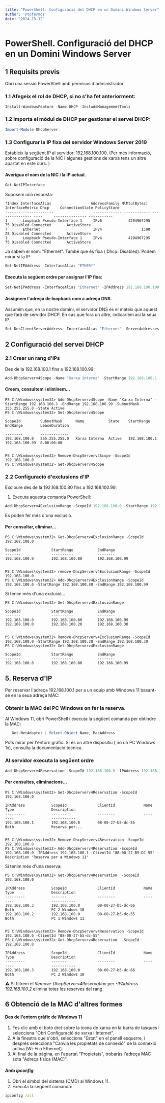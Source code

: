 ```yaml
---
title: "PowerShell. Configuració del DHCP en un Domini Windows Server"
author: '@tofermos'
date: "2024-10-12"
---
```

# PowerShell. Configuració del DHCP en un Domini Windows Server

## 1 Requisits previs
Obri una sessió PowerShell amb permisos d'administrador.

### 1.1 Afegeix el rol de DHCP, si no s'ha fet anteriorment:

```powershell
Install-WindowsFeature -Name DHCP -IncludeManagementTools
```

### 1.2 Importa el mòdul de DHCP per gestionar el servei DHCP:

```powershell
Import-Module DhcpServer
```

### 1.3 Configurar la IP fixa del servidor Windows Server 2019

Estableix la següent IP al servidor: 192.168.100.100.
(Per més informació, sobre configuració de la NIC i algunes gestions de xarxa tens un altre apartat en este curs. )

#### Averigua el nom de la NIC i la IP actual.

```powershell
Get-NetIPInterface
```
Suposem una resposta:

```
fIndex InterfaceAlias                  AddressFamily NlMtu(Bytes) InterfaceMetric Dhcp     ConnectionState PolicyStore
------- --------------                  ------------- ------------ --------------- ----     --------------- -----------
1       Loopback Pseudo-Interface 1     IPv6            4294967295              75 Disabled Connected       ActiveStore
7       Ethernet                        IPv4                  1500              25 Disabled Connected       ActiveStore
1       Loopback Pseudo-Interface 1     IPv4            4294967295              75 Disabled Connected       ActiveStore
```

Ja sabem el nom: "Ethernet". També que és fixa ( Dhcp: Disabled). Podem mirar si la IP

```powershell
Get-NetIPAddress -InterfaceAlias "ETHER*"
```

#### Executa la següent ordre per assignar l'IP fixa:

```powershell
Set-NetIPAddress -InterfaceAlias "Ethernet" -IPAddress 192.168.100.100 -PrefixLength 24
```

#### Assignem l'adreça de loopback com a adreça DNS.

Assumim que, en la nostre domini, el servidor DNS és el mateix que aquest que farà de servidor DHCP. En cas que fora un altre, indicaríem ací la seua IP.

```powershell
Set-DnsClientServerAddress -InterfaceAlias "Ethernet" -ServerAddresses 127.0.0.1
```

## 2 Configuració del servei DHCP

### 2.1 Crear un rang d'IPs

Des de la 192.168.100.1 fins a 192.168.100.99:

```powershell
Add-DhcpServerv4Scope -Name "Xarxa Interna" -StartRange 192.168.100.1 -EndRange 192.168.100.99 -SubnetMask 255.255.255.0 -State Active
   ```
#### Creem, consultem i eliminem...
```
PS C:\Windows\system32> Add-DhcpServerv4Scope -Name "Xarxa Interna" -StartRange 192.168.100.1 -EndRange 192.168.100.99 -SubnetMask 255.255.255.0 -State Active
PS C:\Windows\system32> Get-DhcpServerv4Scope

ScopeId         SubnetMask      Name           State    StartRange      EndRange        LeaseDuration
-------         ----------      ----           -----    ----------      --------        -------------
192.168.100.0   255.255.255.0   Xarxa Interna  Active   192.168.100.1   192.168.100.99  8.00:00:00


PS C:\Windows\system32> Remove-DhcpServerv4Scope -ScopeId 192.168.100.0
PS C:\Windows\system32> Get-DhcpServerv4Scope
```

### 2.2 Configuració d'exclusions d'IP

Excloure des de la 192.168.100.80 fins a 192.168.100.99:

1. Executa aquesta comanda PowerShell:

```powershell
Add-DhcpServerv4ExclusionRange -ScopeId 192.168.100.0 -StartRange 192.168.100.80 -EndRange 192.168.100.99
```
Es poden fer més d'una exclusió.

#### Per consultar, eliminar... 

```
PS C:\Windows\system32> Get-DhcpServerv4ExclusionRange -ScopeId 192.168.100.0

ScopeId              StartRange           EndRange
-------              ----------           --------
192.168.100.0        192.168.100.80       192.168.100.99


PS C:\Windows\system32> remove-DhcpServerv4ExclusionRange -ScopeId 192.168.100.0
PS C:\Windows\system32> Add-DhcpServerv4ExclusionRange -ScopeId 192.168.100.0 -StartRange 192.168.100.80 -EndRange 192.168.100.99
```

Si tenim més d'una exclusió...

```
PS C:\Windows\system32> Get-DhcpServerv4ExclusionRange

ScopeId              StartRange           EndRange
-------              ----------           --------
192.168.100.0        192.168.100.80       192.168.100.99
192.168.100.0        192.168.100.20       192.168.100.30


PS C:\Windows\system32> Remove-DhcpServerv4ExclusionRange -ScopeId 192.168.100.0 -StartRange 192.168.100.20 -EndRange 192.168.100.30
PS C:\Windows\system32> Get-DhcpServerv4ExclusionRange

ScopeId              StartRange           EndRange
-------              ----------           --------
192.168.100.0        192.168.100.80       192.168.100.99
```

## 5. Reserva d'IP

Per reservar l'adreça 192.168.100.1 per a un equip amb Windows 11 basant-se en la seua adreça MAC:

### Obtenir la MAC del PC Windows on fer la reserva.

Al Windows 11, obri PowerShell i executa la següent comanda per obtindre la MAC:

```powershell
   Get-NetAdapter | Select-Object Name, MacAddress
```
Pots mirar per l'entorn gràfic.
Si és un altre dispositiu ( no un PC Windows 1x), consulta la documentació tècnica.

### Al servidor executa la següent ordre

```powershell
Add-DhcpServerv4Reservation -ScopeId 192.168.100.0 -IPAddress 192.168.100.1 -ClientId "08-00-27-B5-DC-55" -Description "Reserva per a Windows 11"
```
#### Per consultes, eliminacions...

```
PS C:\Windows\system32> Get-DhcpServerv4Reservation -ScopeId 192.168.100.0

IPAddress            ScopeId              ClientId             Name                 Type                 Description
---------            -------              --------             ----                 ----                 -----------
192.168.100.1        192.168.100.0        08-00-27-b5-dc-55                         Both                 Reserva per...


PS C:\Windows\system32> Remove-DhcpServerv4Reservation -ScopeId 192.168.100.0
PS C:\Windows\system32> Add-DhcpServerv4Reservation -ScopeId 192.168.100.0 -IPAddress 192.168.100.1 -ClientId "08-00-27-B5-DC-55" -Description "Reserva per a Windows 11"
```
Si tenim més d'una reserva:

```
PS C:\Windows\system32> Get-DhcpServerv4Reservation  -ScopeId 192.168.100.0

IPAddress            ScopeId              ClientId             Name                 Type                 Description
---------            -------              --------             ----                 ----                 -----------
192.168.100.3        192.168.100.0        08-00-27-b5-dc-66                         Both                 PC 2 Windows 10
192.168.100.2        192.168.100.0        08-00-27-b5-dc-55                         Both                 PC 1 Windows 11


PS C:\Windows\system32> Remove-DhcpServerv4Reservation -ScopeId 192.168.100.0 -ClientId "08-00-27-b5-dc-55"
PS C:\Windows\system32> Get-DhcpServerv4Reservation  -ScopeId 192.168.100.0

IPAddress            ScopeId              ClientId             Name                 Type                 Description
---------            -------              --------             ----                 ----                 -----------
192.168.100.3        192.168.100.0        08-00-27-b5-dc-66                         Both                 PC 2 Windows 10
```

&#9888;️
Si filtrem el *Remove-DhcpServerv4Reservation* per *-IPAddress 192.168.100.2* elimina totes les reserves del rang.

## 6 Obtenció de la MAC d'altres formes 

#### Des de l'entorn gràfic de Windows 11

1. Fes clic amb el botó dret sobre la icona de xarxa en la barra de tasques i selecciona "Obri Configuració de xarxa i Internet".
2. A la finestra que s'obri, selecciona "Estat" en el panell esquerre, i després selecciona "Canvia les propietats de connexió" de la connexió activa (Wi-Fi o Ethernet).
3. Al final de la pàgina, en l'apartat "Propietats", trobaràs l'adreça MAC sota "Adreça física (MAC)".

#### Amb *ipconfig*

1. Obri el símbol del sistema (CMD) al Windows 11.
2. Executa la següent comanda:

```cmd
ipconfig /all
```
   
